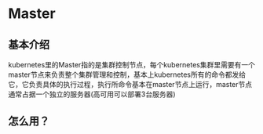 # Master

## 基本介绍

kubernetes里的Master指的是集群控制节点，每个kubernetes集群里需要有一个master节点来负责整个集群管理和控制，基本上kubernetes所有的命令都发给它，它负责具体的执行过程，执行所命令基本在master节点上运行，master节点通常占据一个独立的服务器\(高可用可以部署3台服务器\)

## 怎么用？



